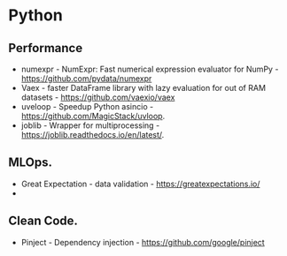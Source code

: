 # Python
## Performance
- numexpr - NumExpr: Fast numerical expression evaluator for NumPy - https://github.com/pydata/numexpr
- Vaex - faster DataFrame library with lazy evaluation for out of RAM datasets -  https://github.com/vaexio/vaex
- uveloop - Speedup Python asincio - https://github.com/MagicStack/uvloop. 
- joblib - Wrapper for multiprocessing - https://joblib.readthedocs.io/en/latest/. 


## MLOps. 
- Great Expectation - data validation - https://greatexpectations.io/
- 

## Clean Code. 
- Pinject - Dependency injection - https://github.com/google/pinject
